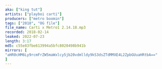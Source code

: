 ```yaml
---
aka: ["king tut"]
artists: ["playboi carti"]
producers: ["metro boomin"]
tags: ["2018", "OG file"]
file_name: Carti x Metro1 2.14.18.mp3
recorded: 2018-02-14
leaked: 2022-07-23
length: 3:17
md5: c55e83fbe613994a5bfc8020498b941b
mirrors: [
"aHR0cHM6Ly9rcmFrZW5maWxlcy5jb20vdmlldy9kS3dsZTdMMXE4L2ZpbGUuaHRtbA=="
]
---
```

